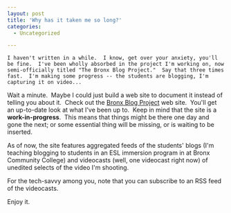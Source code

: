 ```yaml
---
layout: post
title: 'Why has it taken me so long?'
categories:
  - Uncategorized

---
```



    I haven't written in a while.  I know, get over your anxiety, you'll be fine.  I've been wholly absorbed in the project I'm working on, now semi-officially titled "The Bronx Blog Project."  Say that three times fast.  I'm making some progress -- the students are blogging, I'm capturing it on video...

Wait a minute.  Maybe I could just build a web site to document it instead of telling you about it.  Check out the <a href="http://www.bronxblogproject.org">Bronx Blog Project</a> web site.  You'll get an up-to-date look at what I've been up to.  Keep in mind that the site is a <strong>work-in-progress</strong>.  This means that things might be there one day and gone the next; or some essential thing will be missing, or is waiting to be inserted.  

As of now, the site features aggregated feeds of the students' blogs (I'm teaching blogging to students in an ESL immersion program in at Bronx Community College) and videocasts (well, one videocast right now) of unedited selects of the video I'm shooting. 

For the tech-savvy among you, note that you can subscribe to an RSS feed of the videocasts. 

Enjoy it.
  
